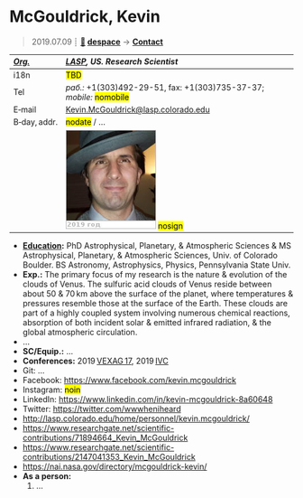 # McGouldrick, Kevin
> 2019.07.09 ┊ **[🚀](../index/index.md) [despace](index.md)** → **[Contact](contact.md)**

|*[Org.](contact.md)*|*[LASP](zz_lasp.md), US. Research Scientist*|
|:--|:--|
|i18n| <mark>TBD</mark> |
|Tel|*раб.:* +1(303)492-29-51, fax: +1(303)735-37-37; *mobile:* <mark>nomobile</mark> |
|E‑mail| <Kevin.McGouldrick@lasp.colorado.edu> |
|B‑day, addr.| <mark>nodate</mark> / … |
|| [![](f/contact/m/mcgouldrick_001_photo_thumb.jpg)](f/contact/m/mcgouldrick_001_photo.jpg) <mark>nosign</mark> |

   - **[Education](edu.md):** PhD Astrophysical, Planetary, & Atmospheric Sciences & MS Astrophysical, Planetary, & Atmospheric Sciences, Univ. of Colorado Boulder. BS Astronomy, Astrophysics, Physics, Pennsylvania State Univ.
   - **Exp.:** The primary focus of my research is the nature & evolution of the clouds of Venus. The sulfuric acid clouds of Venus reside between about 50 & 70 km above the surface of the planet, where temperatures & pressures resemble those at the surface of the Earth. These clouds are part of a highly coupled system involving numerous chemical reactions, absorption of both incident solar & emitted infrared radiation, & the global atmospheric circulation.
   - …
   - **SC/Equip.:** …
   - **Conferences:** 2019 [VEXAG 17](vexag_2019.md), 2019 [IVC](ivc_2019.md)
   - Git: …
   - Facebook: <https://www.facebook.com/kevin.mcgouldrick>
   - Instagram: <mark>noin</mark>
   - LinkedIn: <https://www.linkedin.com/in/kevin-mcgouldrick-8a60648>
   - Twitter: <https://twitter.com/wwwheniheard>
   - <http://lasp.colorado.edu/home/personnel/kevin.mcgouldrick/>
   - <https://www.researchgate.net/scientific-contributions/71894664_Kevin_McGouldrick>
   - <https://www.researchgate.net/scientific-contributions/2147041353_Kevin_McGouldrick>
   - <https://nai.nasa.gov/directory/mcgouldrick-kevin/>
   - **As a person:**
      1. …
